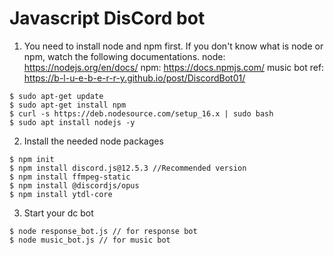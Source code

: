 # Javascript DisCord bot
1. You need to install node and npm first. If you don't know what is node or npm, watch the following documentations.
node: https://nodejs.org/en/docs/
npm: https://docs.npmjs.com/
music bot ref: https://b-l-u-e-b-e-r-r-y.github.io/post/DiscordBot01/
``` command
$ sudo apt-get update
$ sudo apt-get install npm
$ curl -s https://deb.nodesource.com/setup_16.x | sudo bash
$ sudo apt install nodejs -y
```
2. Install the needed node packages 
``` command
$ npm init
$ npm install discord.js@12.5.3 //Recommended version
$ npm install ffmpeg-static
$ npm install @discordjs/opus
$ npm install ytdl-core
```

3. Start your dc bot
``` command
$ node response_bot.js // for response bot
$ node music_bot.js // for music bot
```
